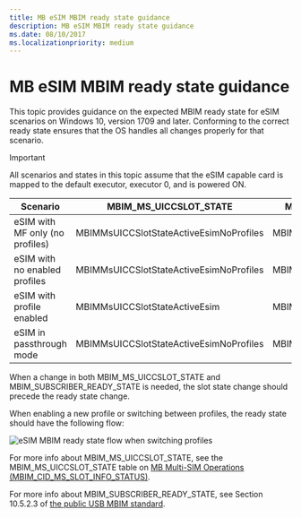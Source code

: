 ```yaml
---
title: MB eSIM MBIM ready state guidance
description: MB eSIM MBIM ready state guidance
ms.date: 08/10/2017
ms.localizationpriority: medium
---
```


# MB eSIM MBIM ready state guidance

This topic provides guidance on the expected MBIM ready state for eSIM scenarios on Windows 10, version 1709 and later. Conforming to the correct ready state ensures that the OS handles all changes properly for that scenario. 

> [!IMPORTANT]
> All scenarios and states in this topic assume that the eSIM capable card is mapped to the default executor, executor 0, and is powered ON.

| Scenario | MBIM_MS_UICCSLOT_STATE | MBIM_SUBSCRIBER_READY_STATE |
| --- | --- | --- |
| eSIM with MF only (no profiles) | MBIMMsUICCSlotStateActiveEsimNoProfiles | MBIMSubscriberReadyStateNoEsimProfile |
| eSIM with no enabled profiles | MBIMMsUICCSlotStateActiveEsimNoProfiles | MBIMSubscriberReadyStateNoEsimProfile |
| eSIM with profile enabled | MBIMMsUICCSlotStateActiveEsim | MBIMSubscriberReadyStateInitialized |
| eSIM in passthrough mode | MBIMMsUICCSlotStateActiveEsimNoProfiles | MBIMSubscriberReadyStateNotInitialized |

When a change in both MBIM_MS_UICCSLOT_STATE and MBIM_SUBSCRIBER_READY_STATE is needed, the slot state change should precede the ready state change. 

When enabling a new profile or switching between profiles, the ready state should have the following flow:

![eSIM MBIM ready state flow when switching profiles](images/esim_mbim_ready_state_flow.png "eSIM MBIM ready state flow when switching profiles")

For more info about MBIM_MS_UICCSLOT_STATE, see the MBIM_MS_UICCSLOT_STATE table on [MB Multi-SIM Operations (MBIM_CID_MS_SLOT_INFO_STATUS)](mb-multi-sim-operations.md).

For more info about MBIM_SUBSCRIBER_READY_STATE, see Section 10.5.2.3 of [the public USB MBIM standard](https://www.usb.org/document-library/mobile-broadband-interface-model-v10-errata-1-and-adopters-agreement).

